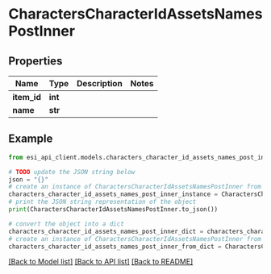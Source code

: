 # CharactersCharacterIdAssetsNamesPostInner


## Properties

Name | Type | Description | Notes
------------ | ------------- | ------------- | -------------
**item_id** | **int** |  | 
**name** | **str** |  | 

## Example

```python
from esi_api_client.models.characters_character_id_assets_names_post_inner import CharactersCharacterIdAssetsNamesPostInner

# TODO update the JSON string below
json = "{}"
# create an instance of CharactersCharacterIdAssetsNamesPostInner from a JSON string
characters_character_id_assets_names_post_inner_instance = CharactersCharacterIdAssetsNamesPostInner.from_json(json)
# print the JSON string representation of the object
print(CharactersCharacterIdAssetsNamesPostInner.to_json())

# convert the object into a dict
characters_character_id_assets_names_post_inner_dict = characters_character_id_assets_names_post_inner_instance.to_dict()
# create an instance of CharactersCharacterIdAssetsNamesPostInner from a dict
characters_character_id_assets_names_post_inner_from_dict = CharactersCharacterIdAssetsNamesPostInner.from_dict(characters_character_id_assets_names_post_inner_dict)
```
[[Back to Model list]](../README.md#documentation-for-models) [[Back to API list]](../README.md#documentation-for-api-endpoints) [[Back to README]](../README.md)


